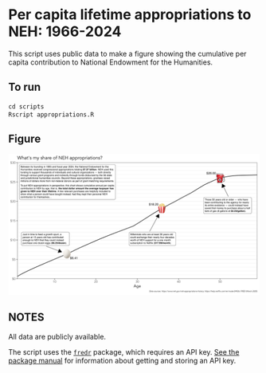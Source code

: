 # Per capita lifetime appropriations to NEH: 1966-2024

This script uses public data to make a figure showing the cumulative per capita
contribution to National Endowment for the Humanities.

## To run

``` shell
cd scripts
Rscript appropriations.R
```

## Figure

![](https://raw.githubusercontent.com/btskinner/nehpercap/main/figures/neh_appropriations_pc_cumulative.png)

## NOTES

All data are publicly available.

The script uses the [`fredr`](https://sboysel.github.io/fredr/index.html)
package, which requires an API key. [See the package
manual](https://sboysel.github.io/fredr/articles/fredr.html) for information
about getting and storing an API key.

